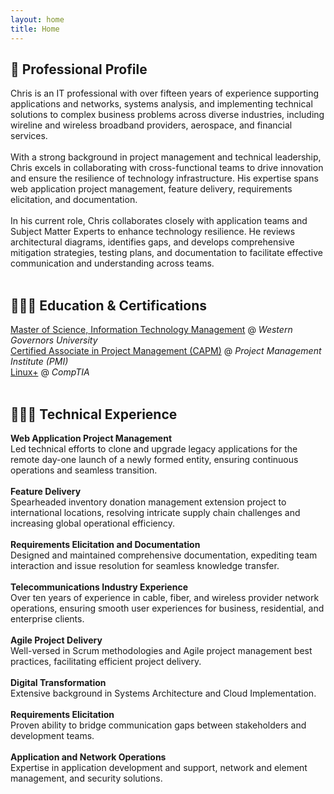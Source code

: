 ```yaml
---
layout: home
title: Home
---
```

<!--
[Click here](/cv) to see the full CV, and [here](/cv.pdf) to download a print version. The theme also ships with a blog: [click here](/posts) to scroll posts from the most recent. Finally, [click here](/404) to see a page that can't be found.
<br><br><br>
-->


## 👤 Professional Profile
Chris is an IT professional with over fifteen years of experience supporting applications and networks, systems analysis, and implementing technical solutions to complex business problems across diverse industries, including wireline and wireless broadband providers, aerospace, and financial services.
<br><br>
With a strong background in project management and technical leadership, Chris excels in collaborating with cross-functional teams to drive innovation and ensure the resilience of technology infrastructure. His expertise spans web application project management, feature delivery, requirements elicitation, and documentation.
<br><br>
In his current role, Chris collaborates closely with application teams and Subject Matter Experts to enhance technology resilience. He reviews architectural diagrams, identifies gaps, and develops comprehensive mitigation strategies, testing plans, and documentation to facilitate effective communication and understanding across teams.
<br><br>


## 👨🏻‍🎓 Education & Certifications
[Master of Science, Information Technology Management](https://www.wgu.edu/online-it-degrees/information-technology-management-masters-program.html) @ _Western Governors University_ <br>
[Certified Associate in Project Management (CAPM)](https://www.credly.com/badges/53d36d2b-f25e-438c-a1df-50556c585e59) @ _Project Management Institute (PMI)_ <br>
[Linux+](https://www.credly.com/badges/522af907-eef4-43cd-8431-bb02636bd5f5) @ _CompTIA_
<br><br>


## 👨🏻‍💻 Technical Experience

  **Web Application Project Management**<br>
  Led technical efforts to clone and upgrade legacy applications for the remote day-one launch of a newly formed entity, ensuring continuous operations and seamless transition.<br><br>
  **Feature Delivery**<br>
  Spearheaded inventory donation management extension project to international locations, resolving intricate supply chain challenges and increasing global operational efficiency.<br><br>
  **Requirements Elicitation and Documentation**<br>
  Designed and maintained comprehensive documentation, expediting team interaction and issue resolution for seamless knowledge transfer.<br><br>
  **Telecommunications Industry Experience**<br>
  Over ten years of experience in cable, fiber, and wireless provider network operations, ensuring smooth user experiences for business, residential, and enterprise clients.<br><br>
  **Agile Project Delivery**<br>
  Well-versed in Scrum methodologies and Agile project management best practices, facilitating efficient project delivery.<br><br>
  **Digital Transformation**<br>
  Extensive background in Systems Architecture and Cloud Implementation.<br><br>
  **Requirements Elicitation**<br>
  Proven ability to bridge communication gaps between stakeholders and development teams.<br><br>
  **Application and Network Operations**<br>
  Expertise in application development and support, network and element management, and security solutions.<br><br>

<!--
{% include archive.html %}
-->
